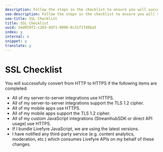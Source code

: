 ```yaml
---
description: Follow the steps in the checklist to ensure you will successfully convert from HTTP to HTTPS.
seo-description: Follow the steps in the checklist to ensure you will successfully convert from HTTP to HTTPS.
seo-title: SSL Checklist
title: SSL Checklist
uuid: 2ed059f2-c203-4df1-9090-8c31f1749ba5
index: y
internal: n
snippet: y
translate: y
---
```


# SSL Checklist

You will successfully convert from HTTP to HTTPS if the following items are completed:

* All of my server-to-server integrations use HTTPS.
* All of my server-to-server integrations support the TLS 1.2 cipher.
* All of my mobile apps use HTTPS.
* All of my mobile apps support the TLS 1.2 cipher.
* All of my custom JavaScript integrations (StreamhubSDK or direct API usage) use HTTPS.
* If I bundle Livefyre JavaScript, we are using the latest versions.
* I have notified any third-party service (e.g. content analytics, moderation, etc.) which consumes Livefyre APIs on my behalf of these changes.
